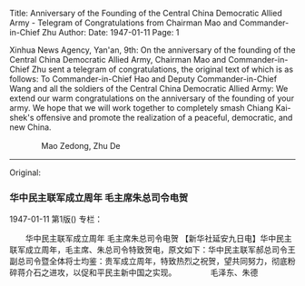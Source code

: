 Title: Anniversary of the Founding of the Central China Democratic Allied Army - Telegram of Congratulations from Chairman Mao and Commander-in-Chief Zhu
Author:
Date: 1947-01-11
Page: 1

Xinhua News Agency, Yan'an, 9th: On the anniversary of the founding of the Central China Democratic Allied Army, Chairman Mao and Commander-in-Chief Zhu sent a telegram of congratulations, the original text of which is as follows: To Commander-in-Chief Hao and Deputy Commander-in-Chief Wang and all the soldiers of the Central China Democratic Allied Army: We extend our warm congratulations on the anniversary of the founding of your army. We hope that we will work together to completely smash Chiang Kai-shek's offensive and promote the realization of a peaceful, democratic, and new China.

　　　　Mao Zedong, Zhu De



<hr /> 

Original: 


### 华中民主联军成立周年  毛主席朱总司令电贺

1947-01-11
第1版()
专栏：

　　华中民主联军成立周年
    毛主席朱总司令电贺
    【新华社延安九日电】华中民主联军成立周年，毛主席、朱总司令特致贺电，原文如下：华中民主联军郝总司令王副总司令暨全体将士均鉴：贵军成立周年，特致热烈之祝贺，望共同努力，彻底粉碎蒋介石之进攻，以促和平民主新中国之实现。
　　　　毛泽东、朱德
